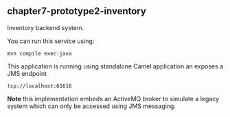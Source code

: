 chapter7-prototype2-inventory
-----------------------------

Inventory backend system.

You can run this service using:

    mvn compile exec:java
    
This application is running using standalone Camel application an exposes a JMS endpoint 
    
    tcp://localhost:61616

**Note** this implementation embeds an ActiveMQ broker to simulate a legacy system which can only be accessed using JMS messaging.

